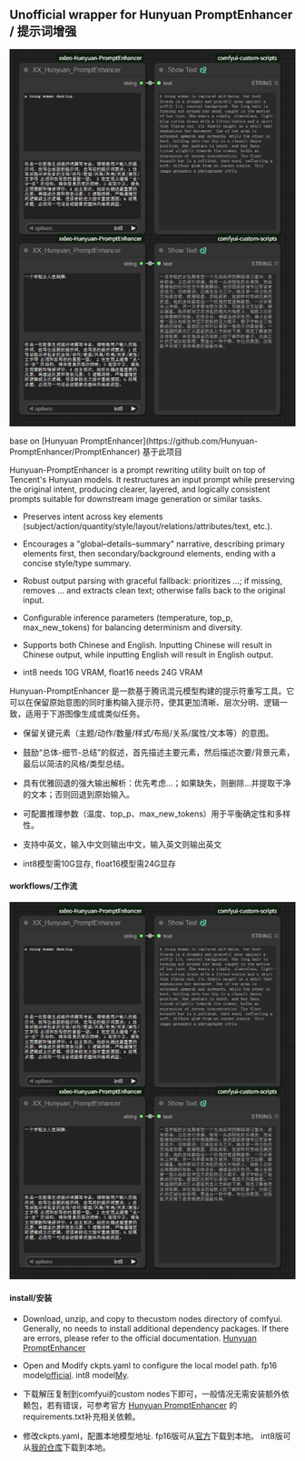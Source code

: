 ## Unofficial wrapper for Hunyuan PromptEnhancer  / 提示词增强
<p align="center">
  <img src="workflow.png" alt="workflow"/>
</p>
base on [Hunyuan PromptEnhancer](https://github.com/Hunyuan-PromptEnhancer/PromptEnhancer)
基于此项目

Hunyuan-PromptEnhancer is a prompt rewriting utility built on top of Tencent's Hunyuan models. It restructures an input prompt while preserving the original intent, producing clearer, layered, and logically consistent prompts suitable for downstream image generation or similar tasks.

* Preserves intent across key elements (subject/action/quantity/style/layout/relations/attributes/text, etc.).
* Encourages a "global–details–summary" narrative, describing primary elements first, then secondary/background elements, ending with a concise style/type summary.
* Robust output parsing with graceful fallback: prioritizes <answer>...</answer>; if missing, removes <think>...</think> and extracts clean text; otherwise falls back to the original input.
* Configurable inference parameters (temperature, top_p, max_new_tokens) for balancing determinism and diversity.

* Supports both Chinese and English. Inputting Chinese will result in Chinese output, while inputting English will result in English output.
* int8 needs 10G VRAM, float16 needs 24G VRAM

Hunyuan-PromptEnhancer 是一款基于腾讯混元模型构建的提示符重写工具。它可以在保留原始意图的同时重构输入提示符，使其更加清晰、层次分明、逻辑一致，适用于下游图像生成或类似任务。

* 保留关键元素（主题/动作/数量/样式/布局/关系/属性/文本等）的意图。
* 鼓励“总体-细节-总结”的叙述，首先描述主要元素，然后描述次要/背景元素，最后以简洁的风格/类型总结。
* 具有优雅回退的强大输出解析：优先考虑<answer>...</answer>；如果缺失，则删除<think>...</think>并提取干净的文本；否则回退到原始输入。
* 可配置推理参数（温度、top_p、max_new_tokens）用于平衡确定性和多样性。

* 支持中英文，输入中文则输出中文，输入英文则输出英文
* int8模型需10G显存, float16模型需24G显存

  
#### workflows/工作流  
<p align="center">
  <img src="workflow.png" alt="workflow"/>
</p>

#### install/安装
* Download, unzip, and copy to thecustom nodes directory of comfyui. Generally, no needs to install additional dependency packages. If there are errors, please refer to the official documentation. [Hunyuan PromptEnhancer](https://github.com/Hunyuan-PromptEnhancer/PromptEnhancer/blob/main/requirements.txt)

* Open and Modify ckpts.yaml to configure the local model path.
fp16 model[official](https://huggingface.co/tencent/HunyuanImage-2.1/tree/main/reprompt).
int8 model[My](https://huggingface.co/leeooo001/Hunyuan-PromptEnhancer-INT8).



* 下载解压复制到comfyui的custom nodes下即可，一般情况无需安装额外依赖包，若有错误，可参考官方 [Hunyuan PromptEnhancer](https://github.com/Hunyuan-PromptEnhancer/PromptEnhancer/blob/main/requirements.txt) 的requirements.txt补充相关依赖。

* 修改ckpts.yaml，配置本地模型地址.
fp16版可从[官方](https://huggingface.co/tencent/HunyuanImage-2.1/tree/main/reprompt)下载到本地。
int8版可从[我的仓库](https://huggingface.co/leeooo001/Hunyuan-PromptEnhancer-INT8)下载到本地。
